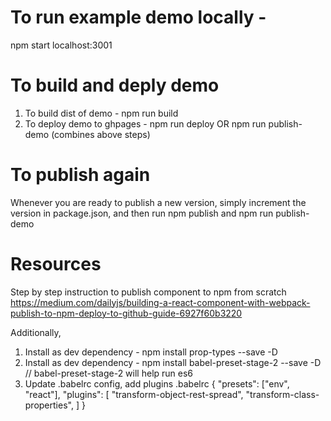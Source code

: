 # To run example demo locally -
npm start
localhost:3001

# To build and deply demo
1. To build dist of demo - npm run build
2. To deploy demo to ghpages - npm run deploy
OR
npm run publish-demo (combines above steps)

# To publish again
Whenever you are ready to publish a new version, simply increment the version in package.json, and then run npm publish and npm run publish-demo

# Resources
Step by step instruction to publish component to npm from scratch
https://medium.com/dailyjs/building-a-react-component-with-webpack-publish-to-npm-deploy-to-github-guide-6927f60b3220

Additionally, 
1. Install as dev dependency - npm install prop-types --save -D
2. Install as dev dependency - npm install babel-preset-stage-2 --save -D
// babel-preset-stage-2 will help run es6
3. Update .babelrc config, add plugins
.babelrc
{
  "presets": ["env", "react"],
  "plugins":
	[
		"transform-object-rest-spread",
		"transform-class-properties",
	]
}
